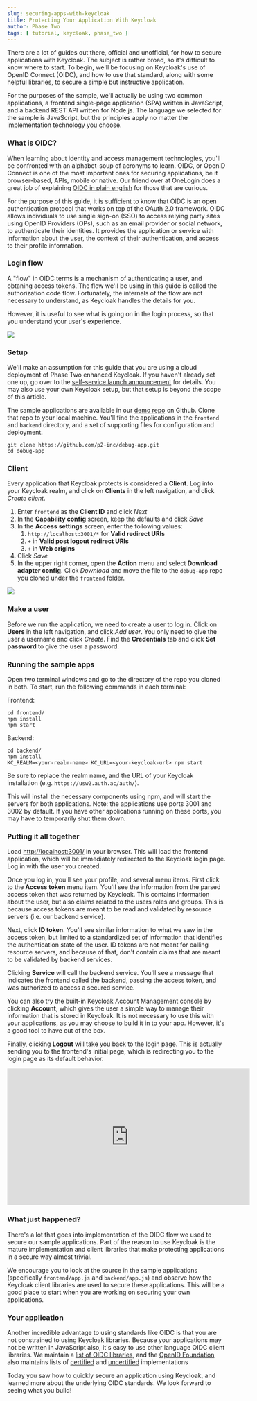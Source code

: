 ```yaml
---
slug: securing-apps-with-keycloak
title: Protecting Your Application With Keycloak
author: Phase Two
tags: [ tutorial, keycloak, phase_two ]
---
```


There are a lot of guides out there, official and unofficial, for how to secure applications with Keycloak. The subject is rather broad, so it's difficult to know where to start. To begin, we'll be focusing on Keycloak's use of OpenID Connect (OIDC), and how to use that standard, along with some helpful libraries, to secure a simple but instructive application. 

For the purposes of the sample, we'll actually be using two common applications, a frontend single-page application (SPA) written in JavaScript, and a backend REST API written for Node.js. The language we selected for the sample is JavaScript, but the principles apply no matter the implementation technology you choose.

### What is OIDC?

When learning about identity and access management technologies, you'll be confronted with an alphabet-soup of acronyms to learn. OIDC, or OpenID Connect is one of the most important ones for securing applications, be it browser-based, APIs, mobile or native. Our friend over at OneLogin does a great job of explaining [OIDC in plain english](https://www.onelogin.com/blog/openid-connect-explained-in-plain-english-2) for those that are curious.

For the purpose of this guide, it is sufficient to know that OIDC is an open authentication protocol that works on top of the OAuth 2.0 framework. OIDC allows individuals to use single sign-on (SSO) to access relying party sites using OpenID Providers (OPs), such as an email provider or social network, to authenticate their identities. It provides the application or service with information about the user, the context of their authentication, and access to their profile information.

### Login flow

A "flow" in OIDC terms is a mechanism of authenticating a user, and obtaning access tokens. The flow we'll be using in this guide is called the authorization code flow. Fortunately, the internals of the flow are not necessary to understand, as Keycloak handles the details for you. 

However, it is useful to see what is going on in the login process, so that you understand your user's experience.

![](/blog/2022-10-17-authentication-flow.png)

### Setup

We'll make an assumption for this guide that you are using a cloud deployment of Phase Two enhanced Keycloak. If you haven't already set one up, go over to the [self-service launch announcement](/blog/self-service) for details. You may also use your own Keycloak setup, but that setup is beyond the scope of this article.

The sample applications are available in our [demo repo](https://github.com/p2-inc/debug-app) on Github. Clone that repo to your local machine. You'll find the applications in the `frontend` and `backend` directory, and a set of supporting files for configuration and deployment.

```
git clone https://github.com/p2-inc/debug-app.git
cd debug-app
```

### Client

Every application that Keycloak protects is considered a **Client**. Log into your Keycloak realm, and click on **Clients** in the left navigation, and click *Create client*. 

1. Enter `frontend` as the **Client ID** and click *Next*
2. In the **Capability config** screen, keep the defaults and click *Save*
3. In the **Access settings** screen, enter the following values:
    1. `http://localhost:3001/*` for **Valid redirect URIs**
	2. `+` in **Valid post logout redirect URIs**
	3. `+` in **Web origins**
4. Click *Save*
4. In the upper right corner, open the **Action** menu and select **Download adapter config**. Click *Download* and move the file to the `debug-app` repo you cloned under the `frontend` folder.

![](/blog/2022-10-17-client-setup.png)

### Make a user

Before we run the application, we need to create a user to log in. Click on **Users** in the left navigation, and click *Add user*. You only need to give the user a username and click *Create*. Find the **Credentials** tab and click **Set password** to give the user a password.

### Running the sample apps

Open two terminal windows and go to the directory of the repo you cloned in both. To start, run the following commands in each terminal:

Frontend:
```
cd frontend/
npm install
npm start
```
Backend:
```
cd backend/
npm install
KC_REALM=<your-realm-name> KC_URL=<your-keycloak-url> npm start
```
Be sure to replace the realm name, and the URL of your Keycloak installation (e.g. `https://usw2.auth.ac/auth/`).

This will install the necessary components using npm, and will start the servers for both applications. Note: the applications use ports 3001 and 3002 by default. If you have other applications running on these ports, you may have to temporarily shut them down.

### Putting it all together

Load <a href="http://localhost:3001/" target="_blank">http://localhost:3001/</a> in your browser. This will load the frontend application, which will be immediately redirected to the Keycloak login page. Log in with the user you created.

Once you log in, you'll see your profile, and several menu items. First click to the **Access token** menu item. You'll see the information from the parsed access token that was returned by Keycloak. This contains information about the user, but also claims related to the users roles and groups. This is because access tokens are meant to be read and validated by resource servers (i.e. our backend service).

Next, click **ID token**. You'll see similar information to what we saw in the access token, but limited to a standardized set of information that identifies the authentication state of the user. ID tokens are not meant for calling resource servers, and because of that, don't contain claims that are meant to be validated by backend services.

Clicking **Service** will call the backend service. You'll see a message that indicates the frontend called the backend, passing the access token, and was authorized to access a secured service. 

You can also try the built-in Keycloak Account Management console by clicking **Account**, which gives the user a simple way to manage their information that is stored in Keycloak. It is not necessary to use this with your applications, as you may choose to build it in to your app. However, it's a good tool to have out of the box.

Finally, clicking **Logout** will take you back to the login page. This is actually sending you to the frontend's initial page, which is redirecting you to the login page as its default behavior.

<iframe width="560" height="315" src="https://www.youtube.com/embed/Wi9qipIDi4w" title="YouTube video player" frameborder="0" allow="accelerometer; autoplay; clipboard-write; encrypted-media; gyroscope; picture-in-picture" allowfullscreen></iframe>

### What just happened?

There's a lot that goes into implementation of the OIDC flow we used to secure our sample applications. Part of the reason to use Keycloak is the mature implementation and client libraries that make protecting applications in a secure way almost trivial. 

We encourage you to look at the source in the sample applications (specifically `frontend/app.js` and `backend/app.js`) and observe how the Keycloak client libraries are used to secure these applications. This will be a good place to start when you are working on securing your own applications.

### Your application

Another incredible advantage to using standards like OIDC is that you are not constrained to using Keycloak libraries. Because your applications may not be written in JavaScript also, it's easy to use other language OIDC client libraries. We maintain a [list of OIDC libraries](/docs/securing-applications/#libraries), and the [OpenID Foundation](https://openid.net/) also maintains lists of [certified](https://openid.net/developers/certified/) and [uncertified](https://openid.net/developers/uncertified/) implementations

Today you saw how to quickly secure an application using Keycloak, and learned more about the underlying OIDC standards. We look forward to seeing what you build!
